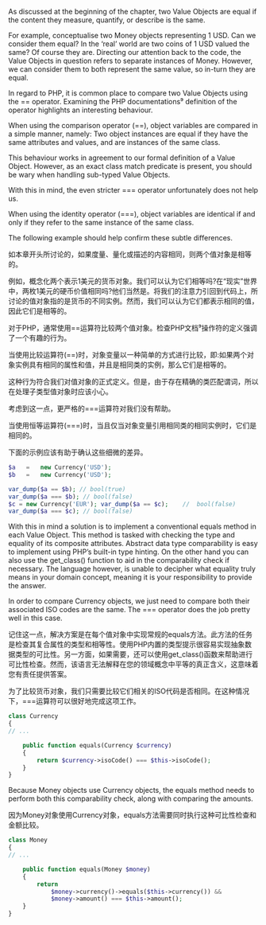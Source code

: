 As discussed at the beginning of the chapter, two Value Objects are equal if the content they measure, quantify, or describe is the same.

For example, conceptualise two Money objects representing 1 USD. Can we consider them equal? In the ‘real’ world are two coins of 1 USD valued the same? Of course they are. Directing our attention back to the code, the Value Objects in question refers to separate instances of Money. However, we can consider them to both represent the same value, so in-turn they are equal.

In regard to PHP, it is common place to compare two Value Objects using the == operator. Examining the PHP documentations⁹ definition of the operator highlights an interesting behaviour.

When using the comparison operator \(==\), object variables are compared in a simple manner, namely: Two object instances are equal if they have the same attributes and values, and are instances of the same class.

This behaviour works in agreement to our formal definition of a Value Object. However, as an exact class match predicate is present, you should be wary when handling sub-typed Value Objects.

With this in mind, the even stricter === operator unfortunately does not help us.

When using the identity operator \(===\), object variables are identical if and only if they refer to the same instance of the same class.

The following example should help confirm these subtle differences.



如本章开头所讨论的，如果度量、量化或描述的内容相同，则两个值对象是相等的。

例如，概念化两个表示1美元的货币对象。我们可以认为它们相等吗?在“现实”世界中，两枚1美元的硬币价值相同吗?他们当然是。将我们的注意力引回到代码上，所讨论的值对象指的是货币的不同实例。然而，我们可以认为它们都表示相同的值，因此它们是相等的。

对于PHP，通常使用==运算符比较两个值对象。检查PHP文档⁹操作符的定义强调了一个有趣的行为。

当使用比较运算符\(==\)时，对象变量以一种简单的方式进行比较，即:如果两个对象实例具有相同的属性和值，并且是相同类的实例，那么它们是相等的。

这种行为符合我们对值对象的正式定义。但是，由于存在精确的类匹配谓词，所以在处理子类型值对象时应该小心。

考虑到这一点，更严格的===运算符对我们没有帮助。

当使用恒等运算符\(===\)时，当且仅当对象变量引用相同类的相同实例时，它们是相同的。

下面的示例应该有助于确认这些细微的差异。

```php
$a   =   new Currency('USD');
$b   =   new Currency('USD');

var_dump($a == $b); // bool(true)
var_dump($a === $b); // bool(false)
$c = new Currency('EUR'); var_dump($a == $c);    //  bool(false)
var_dump($a === $c); // bool(false)
```

With this in mind a solution is to implement a conventional equals method in each Value Object. This method is tasked with checking the type and equality of its composite attributes. Abstract data type comparability is easy to implement using PHP’s built-in type hinting. On the other hand you can also use the get\_class\(\) function to aid in the comparability check if necessary. The language however, is unable to decipher what equality truly means in your domain concept, meaning it is your responsibility to provide the answer.

In order to compare Currency objects, we just need to compare both their associated ISO codes are the same. The === operator does the job pretty well in this case.

记住这一点，解决方案是在每个值对象中实现常规的equals方法。此方法的任务是检查其复合属性的类型和相等性。使用PHP内置的类型提示很容易实现抽象数据类型的可比性。另一方面，如果需要，还可以使用get\_class\(\)函数来帮助进行可比性检查。然而，该语言无法解释在您的领域概念中平等的真正含义，这意味着您有责任提供答案。

为了比较货币对象，我们只需要比较它们相关的ISO代码是否相同。在这种情况下，===运算符可以很好地完成这项工作。



```php
class Currency
{
// ...

    public function equals(Currency $currency)
    {
        return $currency->isoCode() === $this->isoCode();
    }
}
```

Because Money objects use Currency objects, the equals method needs to perform both this comparability check, along with comparing the amounts.

因为Money对象使用Currency对象，equals方法需要同时执行这种可比性检查和金额比较。



```php
class Money
{
// ...

    public function equals(Money $money)
    {
        return
            $money->currency()->equals($this->currency()) &&
            $money->amount() === $this->amount();
    }
}
```



